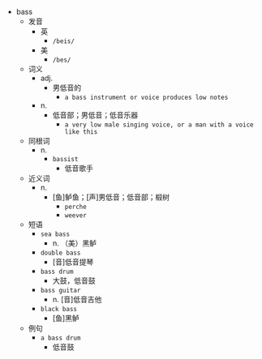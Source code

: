 - bass
  - 发音
    - 英
      - `/beis/`
    - 美
      - `/bes/`
  - 词义
    - adj.
      - 男低音的
        - `a bass instrument or voice produces low notes`
    - n.
      - 低音部；男低音；低音乐器
        - `a very low male singing voice, or a man with a voice like this`
  - 同根词
    - n.
      - `bassist`
        - 低音歌手
  - 近义词
    - n.
      - [鱼]鲈鱼；[声]男低音；低音部；椴树
        - `perche`
        - `weever`
  - 短语
    - `sea bass`
      - n. （美）黑鲈 
    - `double bass`
      - [音]低音提琴 
    - `bass drum`
      - 大鼓，低音鼓 
    - `bass guitar`
      - n. [音]低音吉他 
    - `black bass`
      - [鱼]黑鲈 
  - 例句
    - `a bass drum`
      - 低音鼓

